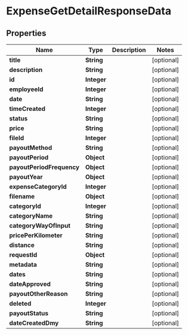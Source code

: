 

# ExpenseGetDetailResponseData


## Properties

| Name | Type | Description | Notes |
|------------ | ------------- | ------------- | -------------|
|**title** | **String** |  |  [optional] |
|**description** | **String** |  |  [optional] |
|**id** | **Integer** |  |  [optional] |
|**employeeId** | **Integer** |  |  [optional] |
|**date** | **String** |  |  [optional] |
|**timeCreated** | **Integer** |  |  [optional] |
|**status** | **String** |  |  [optional] |
|**price** | **String** |  |  [optional] |
|**fileId** | **Integer** |  |  [optional] |
|**payoutMethod** | **String** |  |  [optional] |
|**payoutPeriod** | **Object** |  |  [optional] |
|**payoutPeriodFrequency** | **Object** |  |  [optional] |
|**payoutYear** | **Object** |  |  [optional] |
|**expenseCategoryId** | **Integer** |  |  [optional] |
|**filename** | **Object** |  |  [optional] |
|**categoryId** | **Integer** |  |  [optional] |
|**categoryName** | **String** |  |  [optional] |
|**categoryWayOfInput** | **String** |  |  [optional] |
|**pricePerKilometer** | **String** |  |  [optional] |
|**distance** | **String** |  |  [optional] |
|**requestId** | **Object** |  |  [optional] |
|**metadata** | **String** |  |  [optional] |
|**dates** | **String** |  |  [optional] |
|**dateApproved** | **String** |  |  [optional] |
|**payoutOtherReason** | **String** |  |  [optional] |
|**deleted** | **Integer** |  |  [optional] |
|**payoutStatus** | **String** |  |  [optional] |
|**dateCreatedDmy** | **String** |  |  [optional] |



